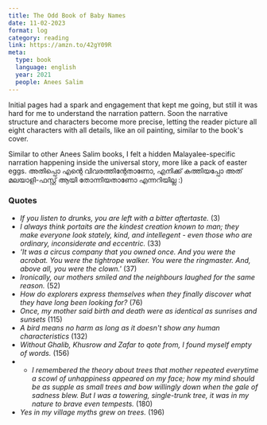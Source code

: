 ```yaml
---
title: The Odd Book of Baby Names
date: 11-02-2023
format: log
category: reading
link: https://amzn.to/42gY09R
meta: 
  type: book
  language: english
  year: 2021
  people: Anees Salim
---
```


Initial pages had a spark and engagement that kept me going, but still it was hard for me to understand the narration pattern. Soon the narrative structure and characters become more precise, letting the reader picture all eight characters with all details, like an oil painting, similar to the book's cover. 

Similar to other Anees Salim books, I felt a hidden Malayalee-specific narration happening inside the universal story, more like a pack of easter eggs. അതിപ്പൊ എന്റെ വിവരത്തിന്റേതാണോ, എനിക്ക് കത്തിയപ്പോ അത് മലയാളി-ഫസ്റ്റ് ആയി തോന്നിയതാണോ എന്നറിയില്ല :) 

### Quotes 
- *If you listen to drunks, you are left with a bitter aftertaste.* (3)
- *I always think portaits are the kindest creation known to man; they make everyone look stately, kind, and intellegent - even those who are ordinary, inconsiderate and eccentric.* (33)
- *'It was a circus company that you owned once. And you were the acrobat. You were the tightrope walker. You were the ringmaster. And, above all, you were the clown.'* (37)
- *Ironically, our mothers smiled and the neighbours laughed for the same reason.* (52)
- *How do explorers express themselves when they finally discover what they have long been looking for?* (76)
- *Once, my mother said birth and death were as identical as sunrises and sunsets* (115)
- *A bird means no harm as long as it doesn't show any human characteristics* (132)
- *Without Ghalib, Khusrow and Zafar to qote from, I found myself empty of words.* (156)
- - *I remembered the theory about trees that mother repeated everytime a scowl of unhappiness appeared on my face; how my mind should be as supple as small trees and bow willingly down when the gale of sadness blew. But I was a towering, single-trunk tree, it was in my nature to brave even tempests.* (180)
- *Yes in my village myths grew on trees.* (196)